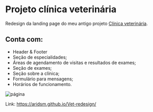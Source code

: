 # Projeto clínica veterinária

Redesign da landing page do meu antigo projeto [Clínica veterinária](https://aridsm.github.io/Clinica-veterinaria/).

## Conta com:

- Header & Footer
- Seção de especialidades;
- Áreas de agendamento de visitas e resultados de exames;
- Seção de exames;
- Seção sobre a clínica;
- Formulário para mensagens;
- Horários de funcionamento.

![página](https://github.com/aridsm/Vet-redesign/blob/main/page.png)

Link: https://aridsm.github.io/Vet-redesign/
